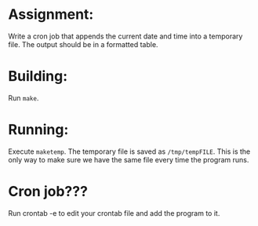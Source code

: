 # Assignment:
Write a cron job that appends the current date and time into a temporary file.
The output should be in a formatted table.

# Building:
Run `make`.

# Running:
Execute `maketemp`.
The temporary file is saved as `/tmp/tempFILE`.
This is the only way to make sure we have the same file every time the program runs.

# Cron job???
Run crontab -e to edit your crontab file and add the program to it.
